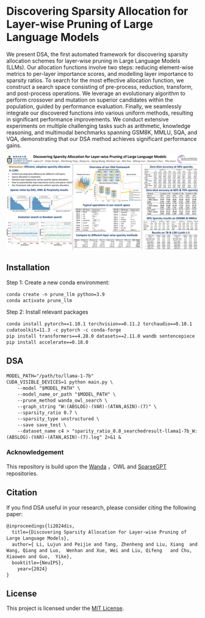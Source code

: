 # Discovering Sparsity Allocation for Layer-wise Pruning of Large Language Models



We present DSA, the first automated framework for discovering sparsity allocation schemes for layer-wise pruning in Large Language Models (LLMs).  Our allocation functions involve two steps: reducing element-wise metrics to per-layer importance scores, and modelling layer importance to sparsity ratios. To search for the most effective allocation function, we construct a search space consisting of pre-process, reduction, transform, and post-process operations. We leverage an evolutionary algorithm to perform crossover and mutation on superior candidates within the population, guided by performance evaluation. Finally, we seamlessly integrate our discovered functions into various uniform methods, resulting in significant performance improvements. We conduct extensive experiments on multiple challenging tasks such as arithmetic, knowledge reasoning, and multimodal benchmarks spanning GSM8K, MMLU, SQA, and VQA, demonstrating that our DSA method achieves significant performance gains.

![image-20241030002619830](66_poster.png)

## Installation

Step 1: Create a new conda environment:

```
conda create -n prune_llm python=3.9
conda activate prune_llm
```

Step 2: Install relevant packages

```
conda install pytorch==1.10.1 torchvision==0.11.2 torchaudio==0.10.1 cudatoolkit=11.3 -c pytorch -c conda-forge
pip install transformers==4.28.0 datasets==2.11.0 wandb sentencepiece
pip install accelerate==0.18.0
```

## DSA

```
MODEL_PATH="/path/to/llama-1-7b"
CUDA_VISIBLE_DEVICES=1 python main.py \
    --model "$MODEL_PATH" \
    --model_name_or_path "$MODEL_PATH" \
    --prune_method wanda_owl_search \
    --graph_string "W:(ABSLOG)-(VAR)-(ATAN,ASIN)-(7)" \
    --sparsity_ratio 0.7 \
    --sparsity_type unstructured \
    --save save_test \
    --dataset_name c4 > "sparity_ratio_0.8_searchedresult-llama1-7b_W:(ABSLOG)-(VAR)-(ATAN,ASIN)-(7).log" 2>&1 &
```

### Acknowledgement

This repository is build upon the [Wanda](https://github.com/locuslab/wanda) ，OWL and [SparseGPT](https://github.com/IST-DASLab/sparsegpt) repositories.

## Citation

If you find DSA useful in your research, please consider citing the following paper:

```
@inproceedings{li2024dis,
  title={Discovering Sparsity Allocation for Layer-wise Pruning of Large Language Models},
  author={ Li, Lujun and Peijie and Tang, Zhenheng and Liu, Xiang  and Wang, Qiang and Luo,  Wenhan and Xue, Wei and Liu, Qifeng   and Chu, Xiaowen and Guo,  Yike},
  booktitle={NeuIPS},
    year={2024}
}
```

## License

This project is licensed under the [MIT License](LICENSE).
